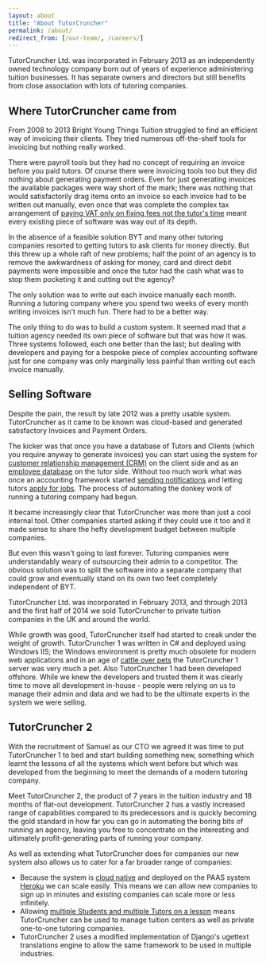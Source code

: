 ```yaml
---
layout: about
title: "About TutorCruncher"
permalink: /about/
redirect_from: [/our-team/, /careers/]
---
```


TutorCruncher Ltd. was incorporated in February 2013 as an independently owned technology company born out of years 
of experience administering tuition businesses. It has separate owners and directors but still benefits from close 
association with lots of tutoring companies. 

## Where TutorCruncher came from

From 2008 to 2013 Bright Young Things Tuition struggled to find an efficient way of invoicing their clients.
They tried numerous off-the-shelf tools for invoicing but nothing really worked. 

There were payroll tools but they had no concept of requiring an invoice before you paid tutors. Of course there were invoicing tools too but they did
nothing about generating payment orders. Even for just generating invoices the available packages were way short of
the mark; there was nothing that would satisfactorily drag items onto an invoice so each invoice had to be written
out manually, even once that was complete the complex tax arrangement of [paying VAT only on fixing fees not the tutor's 
time]() meant every existing piece of software was way out of its depth.

In the absence of a feasible solution BYT and many other tutoring companies resorted to getting tutors to ask
clients for money directly. But this threw up a whole raft of new problems; half the point of an agency is to remove the 
awkwardness of asking for money, card and direct debit payments were impossible and once the tutor had the cash 
what was to stop them pocketing it and cutting out the agency?

The only solution was to write out each invoice manually each month. Running a tutoring company where you spend
two weeks of every month writing invoices isn't much fun. There had to be a better way.

The only thing to do was to build a custom system. It seemed mad that a tuition agency needed its own piece of software
but that was how it was. Three systems followed, each one better than the last; but dealing with developers and paying 
for a bespoke piece of complex accounting software just for one company was only marginally less painful than writing
out each invoice manually.

## Selling Software

Despite the pain, the result by late 2012 was a pretty usable system. TutorCruncher as it came to be known was 
cloud-based and generated satisfactory Invoices and Payment Orders.

The kicker was that once you have a database of Tutors and Clients (which you require anyway to generate invoices) you 
can start using the system for [customer relationship management (CRM)]() on the client side and as an [employee database]()
on the tutor side. Without too much work what was once an accounting framework started [sending notifications]() and 
letting tutors [apply for jobs](). The process of automating the donkey work of running a tutoring company had begun.

It became increasingly clear that TutorCruncher was more than just a cool internal tool. Other companies started asking
if they could use it too and it made sense to share the hefty development budget between multiple companies.

But even this wasn't going to last forever. Tutoring companies were understandably weary of outsourcing their admin 
to a competitor. The obvious solution was to split the software into a separate company that could grow and eventually
stand on its own two feet completely independent of BYT.

TutorCruncher Ltd. was incorporated in February 2013, and through 2013 and the first half of 2014 we sold TutorCruncher
to private tuition companies in the UK and around the world.

While growth was good, TutorCruncher itself had started to creak under the weight of growth. TutorCruncher 1 was written in C# and
deployed using Windows IIS; the Windows environment is pretty much obsolete for modern web applications and in an age 
of [cattle over pets](https://blog.engineyard.com/2014/pets-vs-cattle) the TutorCruncher 1 server was very much a pet. 
Also TutorCruncher 1 had been developed offshore. While we knew the developers and trusted them it was clearly time to 
move all development in-house - people were relying on us to manage their admin and data and we had to be the ultimate 
experts in the system we were selling.

## TutorCruncher 2

With the recruitment of Samuel as our CTO we agreed it was time to put TutorCruncher 1 to bed and start building something new, 
something which learnt the lessons of all the systems which went before but which was developed from the beginning to
meet the demands of a modern tutoring company. 

Meet TutorCruncher 2, the product of 7 years in the tuition industry and 18 months of flat-out development. 
TutorCruncher 2 has a vastly increased range of capabilities compared to its predecessors and is quickly becoming the gold standard in how far you can go in automating the boring bits of running an agency, leaving you free to concentrate on
the interesting and ultimately profit-generating parts of running your company.

As well as extending what TutorCruncher does for companies our new system also allows us to cater for a far broader range
of companies:

* Because the system is [cloud native]() and deployed on the PAAS system [Heroku](https://www.heroku.com/) we can scale 
easily. This means we can allow new companies to sign up in minutes and existing companies can scale more or less infinitely.
* Allowing [multiple Students and multiple Tutors on a lesson]() means TutorCruncher can be used to manage tuition centers 
as well as private one-to-one tutoring companies.
* TutorCruncher 2 uses a modified implementation of Django's ugettext translations engine to allow the same framework
to be used in multiple industries.
